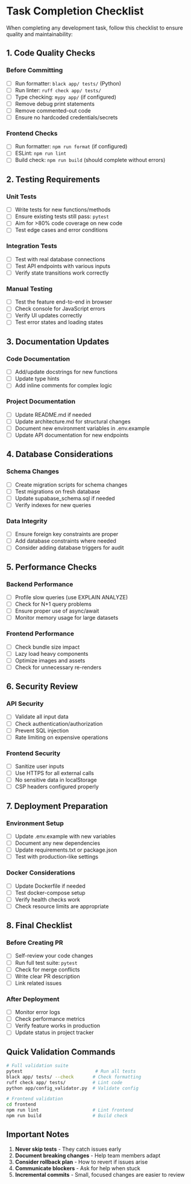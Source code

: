 # Task Completion Checklist

When completing any development task, follow this checklist to ensure quality and maintainability:

## 1. Code Quality Checks

### Before Committing
- [ ] Run formatter: `black app/ tests/` (Python)
- [ ] Run linter: `ruff check app/ tests/`
- [ ] Type checking: `mypy app/` (if configured)
- [ ] Remove debug print statements
- [ ] Remove commented-out code
- [ ] Ensure no hardcoded credentials/secrets

### Frontend Checks
- [ ] Run formatter: `npm run format` (if configured)
- [ ] ESLint: `npm run lint`
- [ ] Build check: `npm run build` (should complete without errors)

## 2. Testing Requirements

### Unit Tests
- [ ] Write tests for new functions/methods
- [ ] Ensure existing tests still pass: `pytest`
- [ ] Aim for >80% code coverage on new code
- [ ] Test edge cases and error conditions

### Integration Tests
- [ ] Test with real database connections
- [ ] Test API endpoints with various inputs
- [ ] Verify state transitions work correctly

### Manual Testing
- [ ] Test the feature end-to-end in browser
- [ ] Check console for JavaScript errors
- [ ] Verify UI updates correctly
- [ ] Test error states and loading states

## 3. Documentation Updates

### Code Documentation
- [ ] Add/update docstrings for new functions
- [ ] Update type hints
- [ ] Add inline comments for complex logic

### Project Documentation
- [ ] Update README.md if needed
- [ ] Update architecture.md for structural changes
- [ ] Document new environment variables in .env.example
- [ ] Update API documentation for new endpoints

## 4. Database Considerations

### Schema Changes
- [ ] Create migration scripts for schema changes
- [ ] Test migrations on fresh database
- [ ] Update supabase_schema.sql if needed
- [ ] Verify indexes for new queries

### Data Integrity
- [ ] Ensure foreign key constraints are proper
- [ ] Add database constraints where needed
- [ ] Consider adding database triggers for audit

## 5. Performance Checks

### Backend Performance
- [ ] Profile slow queries (use EXPLAIN ANALYZE)
- [ ] Check for N+1 query problems
- [ ] Ensure proper use of async/await
- [ ] Monitor memory usage for large datasets

### Frontend Performance
- [ ] Check bundle size impact
- [ ] Lazy load heavy components
- [ ] Optimize images and assets
- [ ] Check for unnecessary re-renders

## 6. Security Review

### API Security
- [ ] Validate all input data
- [ ] Check authentication/authorization
- [ ] Prevent SQL injection
- [ ] Rate limiting on expensive operations

### Frontend Security
- [ ] Sanitize user inputs
- [ ] Use HTTPS for all external calls
- [ ] No sensitive data in localStorage
- [ ] CSP headers configured properly

## 7. Deployment Preparation

### Environment Setup
- [ ] Update .env.example with new variables
- [ ] Document any new dependencies
- [ ] Update requirements.txt or package.json
- [ ] Test with production-like settings

### Docker Considerations
- [ ] Update Dockerfile if needed
- [ ] Test docker-compose setup
- [ ] Verify health checks work
- [ ] Check resource limits are appropriate

## 8. Final Checklist

### Before Creating PR
- [ ] Self-review your code changes
- [ ] Run full test suite: `pytest`
- [ ] Check for merge conflicts
- [ ] Write clear PR description
- [ ] Link related issues

### After Deployment
- [ ] Monitor error logs
- [ ] Check performance metrics
- [ ] Verify feature works in production
- [ ] Update status in project tracker

## Quick Validation Commands

```bash
# Full validation suite
pytest                           # Run all tests
black app/ tests/ --check       # Check formatting
ruff check app/ tests/          # Lint code
python app/config_validator.py  # Validate config

# Frontend validation
cd frontend
npm run lint                    # Lint frontend
npm run build                   # Build check
```

## Important Notes

1. **Never skip tests** - They catch issues early
2. **Document breaking changes** - Help team members adapt
3. **Consider rollback plan** - How to revert if issues arise
4. **Communicate blockers** - Ask for help when stuck
5. **Incremental commits** - Small, focused changes are easier to review